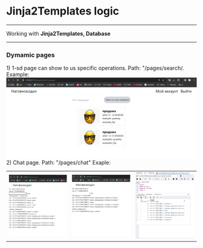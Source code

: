 <h1> Jinja2Templates logic</h1>
<hr>
<text> Working with <b>Jinja2Templates, Database</b> </text>
<br> <hr> 
<h3> Dymamic pages </h3>
<text> 1) 1-sd page can show to us specific operations. Path: "/pages/search/. Example:</text>
<img src="search_demonstate.png">
2) Chat page. Path: "/pages/chat" Exaple:
<table>
    <tr> 
        <td> <img src="chat_demonstrate1.png"> </td> 
        <td> <img src="chat_demonstrate2.png"> </td> 
        <td> <img src="chat_db_demonstrate.png"> </td> 
    </tr>
</table>